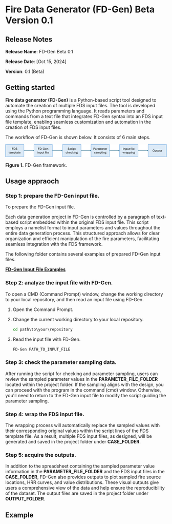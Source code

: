 # Fire Data Generator (FD-Gen) Beta Version 0.1
## Release Notes

**Release Name**: FD-Gen Beta 0.1

**Release Date**: [Oct 15, 2024]

**Version**: 0.1 (Beta)


## Getting started
**Fire data generator (FD-Gen)** is a Python-based script tool designed to automate the creation of multiple FDS input files.
The tool is developed using the Python programming language. It reads parameters and commands from a text file that integrates FD-Gen syntax into an FDS input file template, enabling seamless customization and automation in the creation of FDS input files.

The workflow of FD-Gen is shown below. It consists of 6 main steps.

![Figure 1. FD-Gen framework.](images/Picture1.png)

**Figure 1.** FD-Gen framework.

## Usage appraoch 

### Step 1: prepare the FD-Gen input file.
To prepare the FD-Gen input file.

Each data generation project in FD-Gen is controlled by a paragraph of text-based script embedded within the original FDS input file. 
This script employs a namelist format to input parameters and values throughout the entire data generation process. 
This structured approach allows for clear organization and efficient manipulation of the fire parameters, facilitating seamless integration with the FDS framework.

The following folder contains several examples of prepared FD-Gen input files.

[**FD-Gen Input File Examples**](https://github.com/hqfang3/FD-Gen/tree/main/example)

### Step 2: analyze the input file with FD-Gen.
To open a CMD (Command Prompt) window, change the working directory to your local repository, and then read an input file using FD-Gen.
1. Open the Command Prompt.
2. Change the current working directory to your local repository.

    ```cmd
    cd path\to\your\repository
    ```

3. Read the input file with FD-Gen.

    ```cmd
    FD-Gen PATH_TO_INPUT_FILE
    ```


### Step 3: check the parameter sampling data.
After running the script for checking and parameter sampling, users can review the sampled parameter values in the **PARAMETER_FILE_FOLDER** located within the project folder. If the sampling aligns with the design, you can proceed with the program in the command (cmd) window. Otherwise, you'll need to return to the FD-Gen input file to modify the script guiding the parameter sampling.


### Step 4: wrap the FDS input file.
The wrapping process will automatically replace the sampled values with their corresponding original values within the script lines of the FDS template file. As a result, multiple FDS input files, as designed, will be generated and saved in the project folder under **CASE_FOLDER**.


### Step 5: acquire the outputs.
In addition to the spreadsheet containing the sampled parameter value information in the **PARAMETER_FILE_FOLDER** and the FDS input files in the **CASE_FOLDER**, FD-Gen also provides outputs to plot sampled fire source locations, HRR curves, and value distributions. These visual outputs give users a comprehensive view of the data and help ensure the reproducibility of the dataset. The output files are saved in the project folder under **OUTPUT_FOLDER**.


## Example
